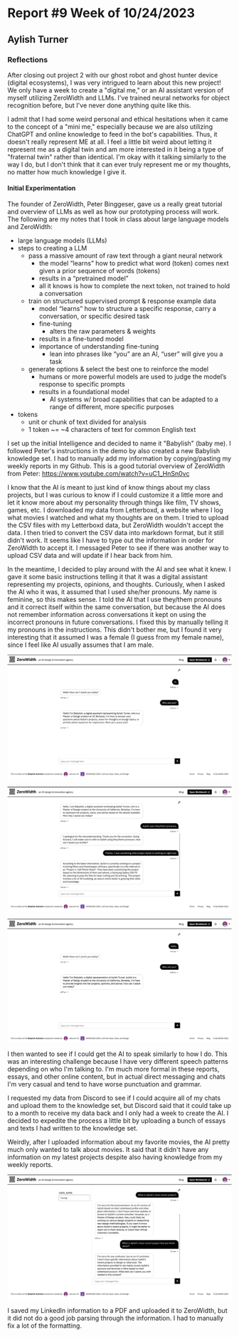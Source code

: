 # Report #9 Week of 10/24/2023

## Aylish Turner

### Reflections

After closing out project 2 with our ghost robot and ghost hunter device (digital ecosystems), I was very intrigued to learn about this new project! We only have a week to create a "digital me," or an AI assistant version of myself utilizing ZeroWidth and LLMs. I've trained neural networks for object recognition before, but I've never done anything quite like this.

I admit that I had some weird personal and ethical hesitations when it came to the concept of a "mini me," especially because we are also utilizing ChatGPT and online knowledge to feed in the bot's capabilities. Thus, it doesn't really represent ME at all. I feel a little bit weird about letting it represent me as a digital twin and am more interested in it being a type of "fraternal twin" rather than identical. I'm okay with it talking similarly to the way I do, but I don't think that it can ever truly represent me or my thoughts, no matter how much knowledge I give it.

#### Initial Experimentation

The founder of ZeroWidth, Peter Binggeser, gave us a really great tutorial and overview of LLMs as well as how our prototyping process will work. The following are my notes that I took in class about large language models and ZeroWidth:

- large language models (LLMs)
- steps to creating a LLM
    - pass a massive amount of raw text through a giant neural network
        - the model “learns” how to predict what word (token) comes next given a prior sequence of words (tokens)
        - results in a “pretrained model”
        - all it knows is how to complete the next token, not trained to hold a conversation
    - train on structured supervised prompt & response example data
        - model “learns” how to structure a specific response, carry a conversation, or specific desired task
        - fine-tuning
            - alters the raw parameters & weights
        - results in a fine-tuned model
        - importance of understanding fine-tuning
            - lean into phrases like “you” are an AI, “user” will give you a task
    - generate options & select the best one to reinforce the model
        - humans or more powerful models are used to judge the model’s response to specific prompts
        - results in a foundational model
            - AI systems w/ broad capabilities that can be adapted to a range of different, more specific purposes
- tokens
    - unit or chunk of text divided for analysis
    - 1 token ~= ~4 characters of text for common English text

I set up the initial Intelligence and decided to name it "Babylish" (baby me). I followed Peter's instructions in the demo by also created a new Babylish knowledge set. I had to manually add my information by copying/pasting my weekly reports in my Github. This is a good tutorial overview of ZeroWidth from Peter: https://www.youtube.com/watch?v=uC1_HnSn0vc

I know that the AI is meant to just kind of know things about my class projects, but I was curious to know if I could customize it a little more and let it know more about my personality through things like film, TV shows, games, etc. I downloaded my data from Letterboxd, a website where I log what movies I watched and what my thoughts are on them. I tried to upload the CSV files with my Letterboxd data, but ZeroWidth wouldn't accept the data. I then tried to convert the CSV data into markdown format, but it still didn't work. It seems like I have to type out the information in order for ZeroWidth to accept it. I messaged Peter to see if there was another way to upload CSV data and will update if I hear back from him.

In the meantime, I decided to play around with the AI and see what it knew. I gave it some basic instructions telling it that it was a digital assistant representing my projects, opinions, and thoughts. Curiously, when I asked the AI who it was, it assumed that I used she/her pronouns. My name is feminine, so this makes sense. I told the AI that I use they/them pronouns and it correct itself within the same conversation, but because the AI does not remember information across conversations it kept on using the incorrect pronouns in future conversations. I fixed this by manually telling it my pronouns in the instructions. This didn't bother me, but I found it very interesting that it assumed I was a female (I guess from my female name), since I feel like AI usually assumes that I am male.

![](https://github.com/Berkeley-MDes/tdf-fa23-turnipboys/blob/main/weekly-reports/Screenshot%202023-10-23%20180147.png)

![](https://github.com/Berkeley-MDes/tdf-fa23-turnipboys/blob/main/weekly-reports/Screenshot%202023-10-23%20180657.png)

![](https://github.com/Berkeley-MDes/tdf-fa23-turnipboys/blob/main/weekly-reports/Screenshot%202023-10-23%20180756.png)

I then wanted to see if I could get the AI to speak similarly to how I do. This was an interesting challenge because I have very different speech patterns depending on who I'm talking to. I'm much more formal in these reports, essays, and other online content, but in actual direct messaging and chats I'm very casual and tend to have worse punctuation and grammar.

I requested my data from Discord to see if I could acquire all of my chats and upload them to the knowledge set, but Discord said that it could take up to a month to receive my data back and I only had a week to create the AI. I decided to expedite the process a little bit by uploading a bunch of essays and texts I had written to the knowledge set.

Weirdly, after I uploaded information about my favorite movies, the AI pretty much only wanted to talk about movies. It said that it didn't have any information on my latest projects despite also having knowledge from my weekly reports.

![](https://github.com/Berkeley-MDes/tdf-fa23-turnipboys/blob/main/weekly-reports/Screenshot%202023-10-24%20151324.png)

I saved my LinkedIn information to a PDF and uploaded it to ZeroWidth, but it did not do a good job parsing through the information. I had to manually fix a lot of the formatting.

